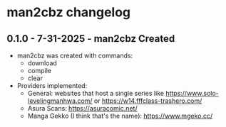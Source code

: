 # man2cbz changelog

## 0.1.0 - 7-31-2025 - man2cbz Created

- man2cbz was created with commands:
  - download
  - compile
  - clear
- Providers implemented:
  - General: websites that host a single series like https://www.solo-levelingmanhwa.com/ or
  https://w14.fffclass-trashero.com/
  - Asura Scans: https://asuracomic.net/
  - Manga Gekko (I think that's the name): https://www.mgeko.cc/